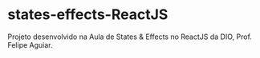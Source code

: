 # states-effects-ReactJS
Projeto desenvolvido na Aula de States &amp; Effects no ReactJS da DIO, Prof. Felipe Aguiar.
